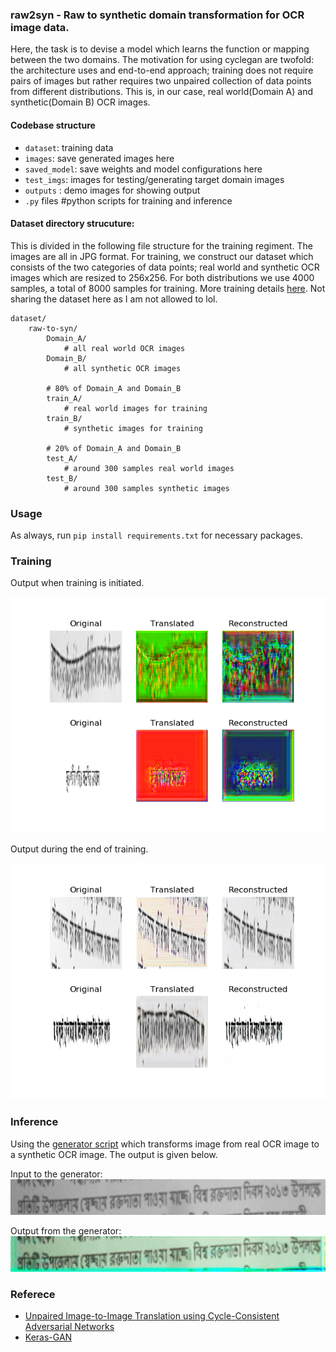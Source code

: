 ### raw2syn - Raw to synthetic domain transformation for OCR image data. 

Here, the task is to devise a model which learns the function or mapping between the two domains. The motivation for using cyclegan are twofold: the architecture uses and end-to-end approach; training does not require pairs of images but rather requires two unpaired collection of data points from different distributions. This is, in our case, real world(Domain A) and synthetic(Domain B) OCR images. 

#### Codebase structure

* `dataset`: training data
* `images`: save generated images here 
* `saved_model`: save weights and model configurations here
* `test_imgs`: images for testing/generating target domain images
* `outputs` : demo images for showing output
* `.py` files #python scripts for training and inference

#### Dataset directory strucuture:

This is divided in the following file structure for the training regiment. The images are all in JPG format. For training, we construct our dataset which consists of the two categories of data points; real world and synthetic OCR images which are resized to 256x256. For both distributions we use 4000 samples, a total of 8000 samples for training. More training details [here](https://github.com/hasibzunair/raw2syn/blob/master/cyclegan_ocr.py). Not sharing the dataset here as I am not allowed to lol.

```
dataset/
	raw-to-syn/
		Domain_A/
			# all real world OCR images
		Domain_B/
			# all synthetic OCR images
		
		# 80% of Domain_A and Domain_B
		train_A/
			# real world images for training				    
		train_B/
			# synthetic images for training
		
		# 20% of Domain_A and Domain_B
		test_A/
			# around 300 samples real world images
		test_B/
			# around 300 samples synthetic images
```


### Usage

As always, run `pip install requirements.txt` for necessary packages. 

### Training

Output when training is initiated.

![alt text center](media/0_0.png)

Output during the end of training.

![alt text center](media/20_1500.png)

### Inference

Using the [generator script](https://github.com/hasibzunair/raw2syn/blob/master/generate.py) which transforms image from real OCR image to a synthetic OCR image. The output is given below.

Input to the generator:
![alt text center](media/input.jpg)

Output from the generator:
![alt text center](media/output.jpg)


###  Referece
* [Unpaired Image-to-Image Translation using Cycle-Consistent Adversarial Networks](https://arxiv.org/abs/1703.10593)
* [Keras-GAN](https://github.com/eriklindernoren/Keras-GAN)
